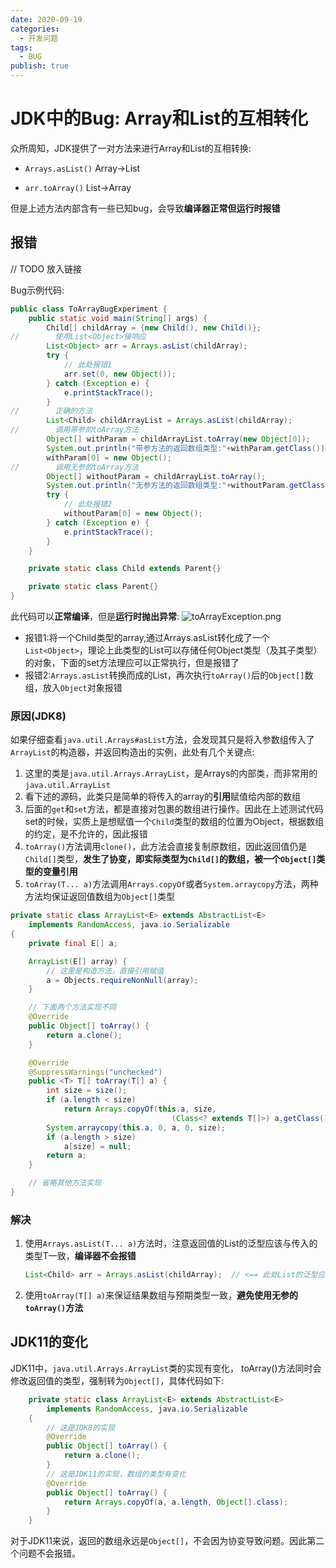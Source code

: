 ```yaml
---
date: 2020-09-19
categories:
  - 开发问题
tags:
  - BUG
publish: true
---
```


# JDK中的Bug: Array和List的互相转化

​众所周知，JDK提供了一对方法来进行Array和List的互相转换:

- ```Arrays.asList()```  Array->List

- ```arr.toArray()```  List->Array

但是上述方法内部含有一些已知bug，会导致**编译器正常但运行时报错**

## 报错

// TODO 放入链接

Bug示例代码:

```java
public class ToArrayBugExperiment {
    public static void main(String[] args) {
        Child[] childArray = {new Child(), new Child()};
//        使用List<Object>接响应
        List<Object> arr = Arrays.asList(childArray);  
        try {
            // 此处报错1
            arr.set(0, new Object());
        } catch (Exception e) {
            e.printStackTrace();
        }
//        正确的方法
        List<Child> childArrayList = Arrays.asList(childArray);
//        调用带参的toArray方法
        Object[] withParam = childArrayList.toArray(new Object[0]);
        System.out.println("带参方法的返回数组类型:"+withParam.getClass());
        withParam[0] = new Object();
//        调用无参的toArray方法
        Object[] withoutParam = childArrayList.toArray();
        System.out.println("无参方法的返回数组类型:"+withoutParam.getClass());
        try {
            // 此处报错2
            withoutParam[0] = new Object();
        } catch (Exception e) {
            e.printStackTrace();
        }
    }

    private static class Child extends Parent{}

    private static class Parent{}
}
```

此代码可以**正常编译**，但是**运行时抛出异常**:
![toArrayException.png](https://cdn.jsdelivr.net/gh/kkyeer/picbed/toArrayException.png.png)

- 报错1:将一个Child类型的array,通过Arrays.asList转化成了一个```List<Object>```，理论上此类型的List可以存储任何Object类型（及其子类型）的对象，下面的set方法理应可以正常执行，但是报错了
- 报错2:```Arrays.asList```转换而成的List，再次执行```toArray()```后的```Object[]```数组，放入```Object```对象报错

### 原因(JDK8)

如果仔细查看```java.util.Arrays#asList```方法，会发现其只是将入参数组传入了```ArrayList```的构造器，并返回构造出的实例，此处有几个关键点:

1. 这里的类是```java.util.Arrays.ArrayList```，是Arrays的内部类，而非常用的```java.util.ArrayList```
2. 看下述的源码，此类只是简单的将传入的array的**引用**赋值给内部的数组
3. 后面的```get```和```set```方法，都是直接对包裹的数组进行操作。因此在上述测试代码set的时候，实质上是想赋值一个```Child```类型的数组的位置为Object，根据数组的约定，是不允许的，因此报错
4. ```toArray()```方法调用```clone()```，此方法会直接复制原数组，因此返回值仍是```Child[]```类型，**发生了协变，即实际类型为```Child[]```的数组，被一个```Object[]```类型的变量引用**
5. ```toArray(T... a)```方法调用```Arrays.copyOf```或者```System.arraycopy```方法，两种方法均保证返回值数组为```Object[]```类型

```java
private static class ArrayList<E> extends AbstractList<E>
    implements RandomAccess, java.io.Serializable
{
    private final E[] a;

    ArrayList(E[] array) {
        // 这里是构造方法，直接引用赋值
        a = Objects.requireNonNull(array);
    }

    // 下面两个方法实现不同
    @Override
    public Object[] toArray() {
        return a.clone();
    }

    @Override
    @SuppressWarnings("unchecked")
    public <T> T[] toArray(T[] a) {
        int size = size();
        if (a.length < size)
            return Arrays.copyOf(this.a, size,
                                    (Class<? extends T[]>) a.getClass());
        System.arraycopy(this.a, 0, a, 0, size);
        if (a.length > size)
            a[size] = null;
        return a;
    }

    // 省略其他方法实现
}
```

### 解决

1. 使用```Arrays.asList(T... a)```方法时，注意返回值的List的泛型应该与传入的类型T一致，**编译器不会报错**

    ```java
    List<Child> arr = Arrays.asList(childArray);  // <== 此处List的泛型应为Child，不能随便修改
    ```

2. 使用```toArray(T[] a)```来保证结果数组与预期类型一致，**避免使用无参的```toArray()```方法**

## JDK11的变化

JDK11中，```java.util.Arrays.ArrayList```类的实现有变化， toArray()方法同时会修改返回值的类型，强制转为```Object[]```，具体代码如下:

```java
    private static class ArrayList<E> extends AbstractList<E>
        implements RandomAccess, java.io.Serializable
    {
        // 这是JDK8的实现
        @Override
        public Object[] toArray() {
            return a.clone();
        }
        // 这是JDK11的实现，数组的类型有变化
        @Override
        public Object[] toArray() {
            return Arrays.copyOf(a, a.length, Object[].class);
        }
    }
```

对于JDK11来说，返回的数组永远是```Object[]```，不会因为协变导致问题。因此第二个问题不会报错。
